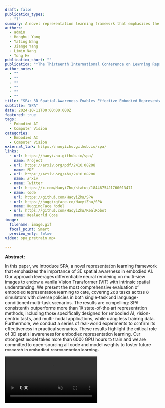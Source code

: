 ```yaml
---
draft: false
publication_types:
  - "1"
summary: A novel representation learning framework that emphasizes the importance of 3D spatial awareness in embodied AI.
authors:
  - admin
  - Honghui Yang
  - Yating Wang
  - Jiange Yang
  - Limin Wang
  - Tong He
publication_short: ""
publication: "*The Thirteenth International Conference on Learning Representations (ICLR), 2025.*"
author_notes:
  - ""
  - ""
  - ""
  - ""
  - ""
  - ""
title: "SPA: 3D Spatial-Awareness Enables Effective Embodied Representation"
subtitle: "SPA"
date: 2024-10-11T00:00:00.000Z
featured: true
tags:
  - Embodied AI
  - Computer Vision
categories:
  - Embodied AI
  - Computer Vision
external_link: https://haoyizhu.github.io/spa/
links:
  - url: https://haoyizhu.github.io/spa/
    name: Project
  - url: https://arxiv.org/pdf/2410.08208
    name: PDF
  - url: https://arxiv.org/abs/2410.08208
    name: Arxiv
  - name: Twitter
    url: https://x.com/HaoyiZhu/status/1844675411760013471
  - name: Code
    url: https://github.com/HaoyiZhu/SPA
  - url: https://huggingface.co/HaoyiZhu/SPA
    name: HuggingFace Model
  - url: https://github.com/HaoyiZhu/RealRobot
    name: RealWorld Code
image:
  filename: image.gif
  focal_point: Smart
  preview_only: false
video: spa_pretrain.mp4
  
---
```

**Abstract:**

In this paper, we introduce SPA, a novel representation learning framework that emphasizes the importance of 3D spatial awareness in embodied AI. Our approach leverages differentiable neural rendering on multi-view images to endow a vanilla Vision Transformer (ViT) with intrinsic spatial understanding. We present the most comprehensive evaluation of embodied representation learning to date, covering 268 tasks across 8 simulators with diverse policies in both single-task and language-conditioned multi-task scenarios. The results are compelling: SPA consistently outperforms more than 10 state-of-the-art representation methods, including those specifically designed for embodied AI, vision-centric tasks, and multi-modal applications, while using less training data. Furthermore, we conduct a series of real-world experiments to confirm its effectiveness in practical scenarios. These results highlight the critical role of 3D spatial awareness for embodied representation learning. Our strongest model takes more than 6000 GPU hours to train and we are committed to open-sourcing all code and model weights to foster future research in embodied representation learning.

<video controls autoplay loop muted>
  <source src="spa_pretrain.mp4" type="video/mp4">
</video>